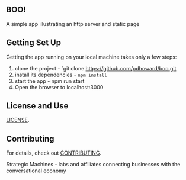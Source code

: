 
## BOO!

A simple app illustrating an http server and static page


## Getting Set Up


Getting the app running on your local machine takes only a few steps:

1. clone the project - `git clone https://github.com/pdhoward/boo.git
2. install its dependencies - `npm install`
3. start the app - npm run start
4. Open the browser to localhost:3000


## License and Use
 [LICENSE](LICENSE.txt).

## Contributing

For details, check out [CONTRIBUTING](.github/CONTRIBUTING.md).



Strategic Machines -  labs and affiliates
connecting businesses with the conversational economy
